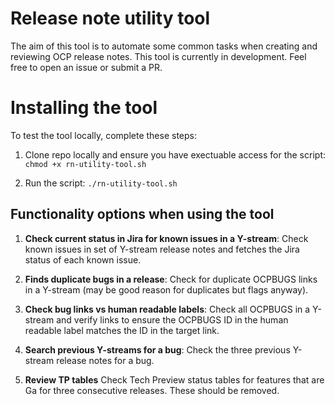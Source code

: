 # Release note utility tool

The aim of this tool is to automate some common tasks when creating and reviewing OCP release notes. This tool is currently in development. Feel free to open an issue or submit a PR.

# Installing the tool

To test the tool locally, complete these steps:

1. Clone repo locally and ensure you have exectuable access for the script: `chmod +x rn-utility-tool.sh`

2. Run the script: `./rn-utility-tool.sh`

## Functionality options when using the tool

1. **Check current status in Jira for known issues in a Y-stream**: Check known issues in set of Y-stream release notes and fetches the Jira status of each known issue.

2. **Finds duplicate bugs in a release**: Check for duplicate OCPBUGS links in a Y-stream (may be good reason for duplicates but flags anyway).

3. **Check bug links vs human readable labels**: Check all OCPBUGS in a Y-stream and verify links to ensure the OCPBUGS ID in the human readable label matches the ID in the target link.

4. **Search previous Y-streams for a bug**: Check the three previous Y-stream release notes for a bug.

5. **Review TP tables** Check Tech Preview status tables for features that are Ga for three consecutive releases. These should be removed.
